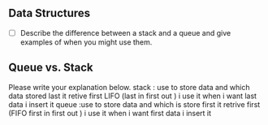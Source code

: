 ## Data Structures
* [ ] Describe the difference between a stack and a queue and give examples of when you might use them.

## Queue vs. Stack
Please write your explanation below.
 stack  : use to store data and which data stored last it retive first LIFO (last in first out ) i use it when i want last data i insert it 
 queue :use to store data and which is store first it retrive first (FIFO first in first out ) i use it when i want first  data i insert it 